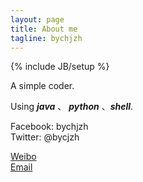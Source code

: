 ```yaml
---
layout: page
title: About me
tagline: bychjzh
---
```

{% include JB/setup %}

A simple coder.  

Using ***java*** 、 ***python*** 、***shell***.  


Facebook: bychjzh  
Twitter: @bycjzh  

[Weibo][1]  
[Email][2] 


  [1]: http://weibo.com/chjzh181
  [2]: bychjzh@gmail.com
  
  
  
  
  
  
  
  
  

